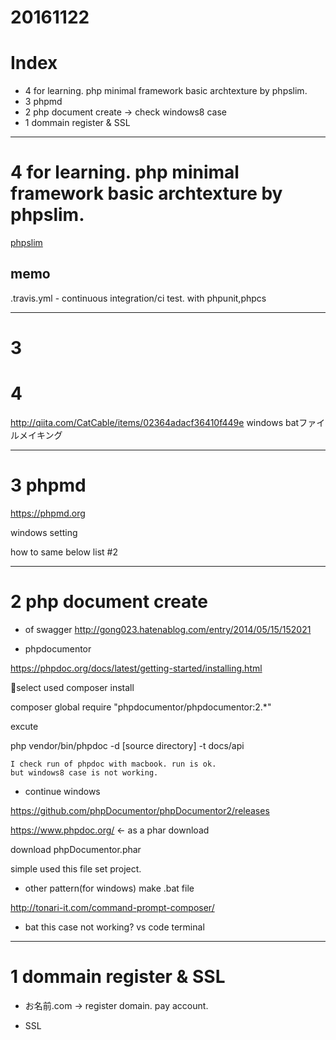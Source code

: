 # 20161122

# Index
- 4 for learning. php minimal framework basic archtexture by phpslim.
- 3 phpmd
- 2 php document create -> check windows8 case
- 1 dommain register & SSL


----------------------
# 4 for learning. php minimal framework basic archtexture by phpslim.

[phpslim](https://github.com/slimphp/Slim)

## memo

.travis.yml - continuous integration/ci test. with phpunit,phpcs



----------------------

# 3
# 4

http://qiita.com/CatCable/items/02364adacf36410f449e
windows batファイルメイキング



----------------------
# 3 phpmd

https://phpmd.org

windows setting

how to same below list #2



----------------------
# 2 php document create 

- of swagger
http://gong023.hatenablog.com/entry/2014/05/15/152021

- phpdocumentor

https://phpdoc.org/docs/latest/getting-started/installing.html

select used composer install

composer global require "phpdocumentor/phpdocumentor:2.*"

excute

php vendor/bin/phpdoc -d [source directory] -t docs/api

    I check run of phpdoc with macbook. run is ok. 
    but windows8 case is not working.



- continue windows

https://github.com/phpDocumentor/phpDocumentor2/releases

https://www.phpdoc.org/ <- as a phar download

download phpDocumentor.phar

simple used this file set project.


- other pattern(for windows) make .bat file

http://tonari-it.com/command-prompt-composer/

- bat this case not working? vs code terminal


----------------------

# 1 dommain register & SSL

- お名前.com -> register domain.
pay account.

- SSL




